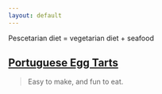 ```yaml
---
layout: default
---
```


<p align = "center" style="background-color:#e0e0e0" size = 10>

Pescetarian diet = vegetarian diet + seafood

</p>



## [Portuguese Egg Tarts](./recipes/egg-tart.html)

> Easy to make, and fun to eat.



